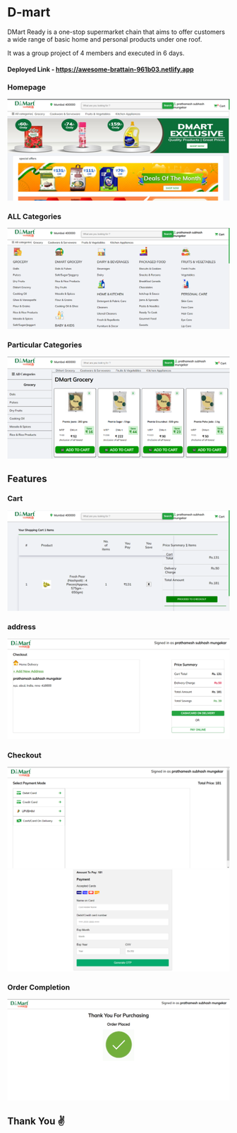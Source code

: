 # D-mart
 
DMart Ready is a one-stop supermarket chain that aims to offer customers a wide range of basic home and personal products under one roof. 

It was a group project of 4 members and executed in 6 days. 

#### Deployed Link - https://awesome-brattain-961b03.netlify.app

### Homepage

![Bigbasket](./images/Screenshot%202022-03-19%20123641.png)

### ALL Categories
![Bigbasket](./images/allCategories.png)

### Particular Categories
![Bigbasket](./images/grocerry.png)

## Features

### Cart
![Bigbasket](./images/cart.png)

### address
![Bigbasket](./images/address.png)

### Checkout
![Bigbasket](./images/payment.png)
![Bigbasket](./images/payment2.png)

### Order Completion
![Bigbasket](./images/order.PNG)


## Thank You ✌
